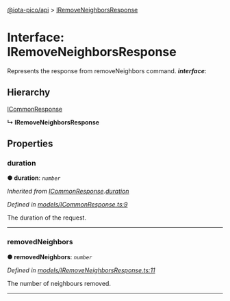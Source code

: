 [@iota-pico/api](../README.md) > [IRemoveNeighborsResponse](../interfaces/iremoveneighborsresponse.md)



# Interface: IRemoveNeighborsResponse


Represents the response from removeNeighbors command.
*__interface__*: 


## Hierarchy


 [ICommonResponse](icommonresponse.md)

**↳ IRemoveNeighborsResponse**








## Properties
<a id="duration"></a>

###  duration

**●  duration**:  *`number`* 

*Inherited from [ICommonResponse](icommonresponse.md).[duration](icommonresponse.md#duration)*

*Defined in [models/ICommonResponse.ts:9](https://github.com/iotaeco/iota-pico-api/blob/af122d2/src/models/ICommonResponse.ts#L9)*



The duration of the request.




___

<a id="removedneighbors"></a>

###  removedNeighbors

**●  removedNeighbors**:  *`number`* 

*Defined in [models/IRemoveNeighborsResponse.ts:11](https://github.com/iotaeco/iota-pico-api/blob/af122d2/src/models/IRemoveNeighborsResponse.ts#L11)*



The number of neighbours removed.




___


